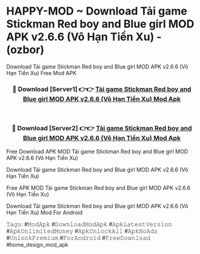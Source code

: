 # HAPPY-MOD ~ Download Tải game Stickman Red boy and Blue girl MOD APK v2.6.6 (Vô Hạn Tiền Xu) - (ozbor)
Download Tải game Stickman Red boy and Blue girl MOD APK v2.6.6 (Vô Hạn Tiền Xu) Free Mod APK

<div align="center">
<h3>🔴 Download [Server1] 👉👉 <a href="https://apk-comot.site?title=Tải_game_Stickman_Red_boy_and_Blue_girl_MOD_APK_v2.6.6_(Vô_Hạn_Tiền_Xu)">Tải game Stickman Red boy and Blue girl MOD APK v2.6.6 (Vô Hạn Tiền Xu) Mod Apk</a></h3><br>

<h3>🔴 Download [Server2] 👉👉 <a href="https://apk-comot.site?title=Tải_game_Stickman_Red_boy_and_Blue_girl_MOD_APK_v2.6.6_(Vô_Hạn_Tiền_Xu)">Tải game Stickman Red boy and Blue girl MOD APK v2.6.6 (Vô Hạn Tiền Xu) Mod Apk</a></h3>
</div>


Free Download APK MOD Tải game Stickman Red boy and Blue girl MOD APK v2.6.6 (Vô Hạn Tiền Xu)

Download Tải game Stickman Red boy and Blue girl MOD APK v2.6.6 (Vô Hạn Tiền Xu) 

Free APK MOD Tải game Stickman Red boy and Blue girl MOD APK v2.6.6 (Vô Hạn Tiền Xu) 

Download Tải game Stickman Red boy and Blue girl MOD APK v2.6.6 (Vô Hạn Tiền Xu) Mod For Android

𝚃𝚊𝚐𝚜: #𝙼𝚘𝚍𝙰𝚙𝚔 #𝙳𝚘𝚠𝚗𝚕𝚘𝚊𝚍𝙼𝚘𝚍𝙰𝚙𝚔 #𝙰𝚙𝚔𝙻𝚊𝚝𝚎𝚜𝚝𝚅𝚎𝚛𝚜𝚒𝚘𝚗 #𝙰𝚙𝚔𝚄𝚗𝚕𝚒𝚖𝚒𝚝𝚎𝚍𝙼𝚘𝚗𝚎𝚢 #𝙰𝚙𝚔𝚄𝚗𝚕𝚘𝚌𝚔𝙰𝚕𝚕 #𝙰𝚙𝚔𝙽𝚘𝙰𝚍𝚜 #𝚄𝚗𝚕𝚘𝚌𝚔𝙿𝚛𝚎𝚖𝚒𝚞𝚖 #𝙵𝚘𝚛𝙰𝚗𝚍𝚛𝚘𝚒𝚍 #𝙵𝚛𝚎𝚎𝙳𝚘𝚠𝚗𝚕𝚘𝚊𝚍 #home_design_mod_apk